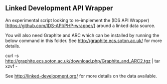 ## Linked Development API Wrapper

An experimental script looking to re-implement the (IDS API Wrapper)[https://github.com/IDS-API/PHP-wrapper/] around a linked data source.

You will also need Graphite and ARC which can be installed by running the below command in this folder. See http://graphite.ecs.soton.ac.uk/ for more details.

curl -s http://graphite.ecs.soton.ac.uk/download.php/Graphite_and_ARC2.tgz | tar xzvf -


See http://linked-development.org/ for more details on the data available. 